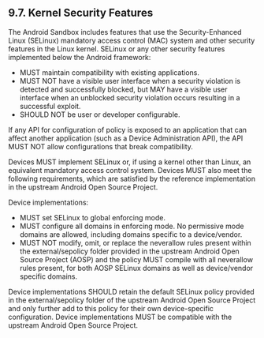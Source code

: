 ## 9.7\. Kernel Security Features

The Android Sandbox includes features that use the Security-Enhanced Linux
(SELinux) mandatory access control (MAC) system and other security features in
the Linux kernel. SELinux or any other security features implemented below the
Android framework:

*   MUST maintain compatibility with existing applications.
*   MUST NOT have a visible user interface when a security violation is
detected and successfully blocked, but MAY have a visible user interface when
an unblocked security violation occurs resulting in a successful exploit.
*   SHOULD NOT be user or developer configurable.

If any API for configuration of policy is exposed to an application that can
affect another application (such as a Device Administration API), the API MUST
NOT allow configurations that break compatibility.

Devices MUST implement SELinux or, if using a kernel other than Linux, an
equivalent mandatory access control system. Devices MUST also meet the
following requirements, which are satisfied by the reference implementation in
the upstream Android Open Source Project.

Device implementations:

*   MUST set SELinux to global enforcing mode.
*   MUST configure all domains in enforcing mode. No permissive mode domains
are allowed, including domains specific to a device/vendor.
*   MUST NOT modify, omit, or replace the neverallow rules present within the
external/sepolicy folder provided in the upstream Android Open Source Project
(AOSP) and the policy MUST compile with all neverallow rules present, for both
AOSP SELinux domains as well as device/vendor specific domains.

Device implementations SHOULD retain the default SELinux policy provided in the
external/sepolicy folder of the upstream Android Open Source Project and only
further add to this policy for their own device-specific configuration. Device
implementations MUST be compatible with the upstream Android Open Source
Project.

